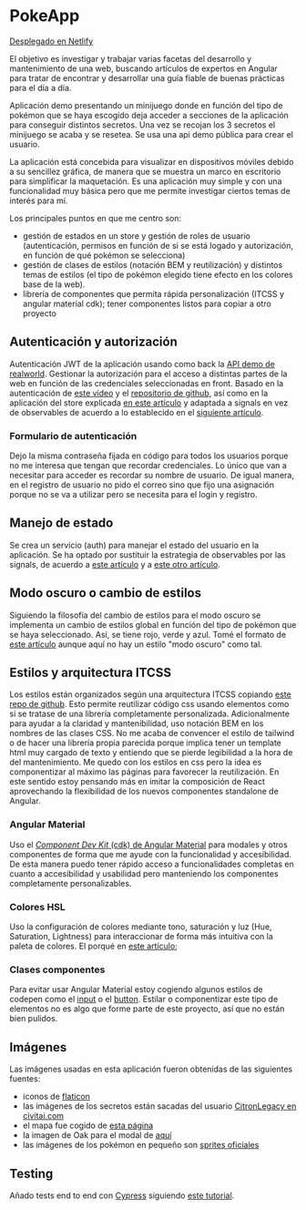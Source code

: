 # PokeApp


[Desplegado en Netlify](https://pokelab-by-miguelhv.netlify.app/access)


El objetivo es investigar y trabajar varias facetas del desarrollo y mantenimiento de una web, buscando artículos de expertos en Angular para tratar de encontrar y desarrollar una guía fiable de buenas prácticas para el día a día.

Aplicación demo presentando un minijuego donde en función del tipo de pokémon que se haya escogido deja acceder a secciones de la aplicación para conseguir distintos secretos. Una vez se recojan los 3 secretos el minijuego se acaba y se resetea. Se usa una api demo pública para crear el usuario.

La aplicación está concebida para visualizar en dispositivos móviles debido a su sencillez gráfica, de manera que se muestra un marco en escritorio para simplificar la maquetación. Es una aplicación muy simple y con una funcionalidad muy básica pero que me permite investigar ciertos temas de interés para mí.

Los principales puntos en que me centro son:
- gestión de estados en un store y gestión de roles de usuario (autenticación, permisos en función de si se está logado y autorización, en función de qué pokémon se selecciona)
- gestión de clases de estilos (notación BEM y reutilización) y distintos temas de estilos (el tipo de pokémon elegido tiene efecto en los colores base de la web). 
- librería de componentes que permita rápida personalización (ITCSS y angular material cdk); tener componentes listos para copiar a otro proyecto


## Autenticación y autorización
Autenticación JWT de la aplicación usando como back la [API demo de realworld](https://realworld-docs.netlify.app/docs/specs/frontend-specs/swagger/). Gestionar la autorización para el acceso a distintas partes de la web en función de las credenciales seleccionadas en front.
Basado en la autenticación de [este vídeo](https://www.youtube.com/watch?v=foUS5JlDlCs) y el [repositorio de github](https://github.com/joshuamorony/angularstart-chat), así como en la aplicación del store explicada [en este artículo](https://blog.angulartraining.com/tutorial-state-management-with-observable-store-services-5ba53d87ad94) y adaptada a signals en vez de observables de acuerdo a lo establecido en el [siguiente artículo](https://blog.angulartraining.com/angular-signal-based-components-tutorial-4e4b4b1dfa96).

### Formulario de autenticación
Dejo la misma contraseña fijada en código para todos los usuarios porque no me interesa que tengan que recordar credenciales. Lo único que van a necesitar para acceder es recordar su nombre de usuario.
De igual manera, en el registro de usuario no pido el correo sino que fijo una asignación porque no se va a utilizar pero se necesita para el login y registro. 

## Manejo de estado
Se crea un servicio (auth) para manejar el estado del usuario en la aplicación. Se ha optado por sustituir la estrategia de observables por las signals, de acuerdo a [este artículo](https://blog.angulartraining.com/angular-signal-based-components-tutorial-4e4b4b1dfa96) y a [este otro artículo](https://blog.angulartraining.com/angular-signals-best-practices-around-exposing-signals-5385452150a1).

## Modo oscuro o cambio de estilos
Siguiendo la filosofía del cambio de estilos para el modo oscuro se implementa un cambio de estilos global en función del tipo de pokémon que se haya seleccionado. Así, se tiene rojo, verde y azul. Tomé el formato de [este artículo](https://blog.angulartraining.com/how-to-implement-a-dark-theme-with-css-and-angular-2cfd98b9455d) aunque aquí no hay un estilo "modo oscuro" como tal.

## Estilos y arquitectura ITCSS
Los estilos están organizados según una arquitectura ITCSS copiando [este repo de github](https://github.com/abelcabezaroman/scss-architecture/blob/master/settings/_base.settings.scss). 
Esto permite reutilizar código css usando elementos como si se tratase de una librería completamente personalizada. 
Adicionalmente para ayudar a la claridad y mantenibilidad, uso notación BEM en los nombres de las clases CSS.
No me acaba de convencer el estilo de tailwind o de hacer una librería propia parecida porque implica tener un template html muy cargado de texto y entiendo que se pierde legibilidad a la hora de del mantenimiento. Me quedo con los estilos en css pero la idea es componentizar al máximo las páginas para favorecer la reutilización. 
En este sentido estoy pensando más en imitar la composición de React aprovechando la flexibilidad de los nuevos componentes standalone de Angular. 

### Angular Material
Uso el [_Component Dev Kit_ (cdk) de Angular Material](https://material.angular.io/cdk/categories) para modales y otros componentes de forma que me ayude con la funcionalidad y accesibilidad. De esta manera puedo tener rápido acceso a funcionalidades completas en cuanto a accesibilidad y usabilidad pero manteniendo los componentes completamente personalizables.

### Colores HSL
Uso la configuración de colores mediante tono, saturación y luz (Hue, Saturation, Lightness) para interaccionar de forma más intuitiva con la paleta de colores.
El porqué en [este artículo](https://www.uifrommars.com/que-es-hsl/);

### Clases componentes
Para evitar usar Angular Material estoy cogiendo algunos estilos de codepen como el [input](https://codepen.io/amankriet/pen/dyEXNQZ) o el [button](https://codepen.io/ericadamski/pen/ZBxavq). Estilar o componentizar este tipo de elementos no es algo que forme parte de este proyecto, así que no están bien pulidos.

## Imágenes
Las imágenes usadas en esta aplicación fueron obtenidas de las siguientes fuentes:
- iconos de [flaticon](https://www.flaticon.com/)
- las imágenes de los secretos están sacadas del usuario [CitronLegacy en civitai.com](https://civitai.com/collections/23688)
- el mapa fue cogido de [esta página](https://wallpapercave.com/w/wp10201004)
- la imagen de Oak para el modal de [aquí](https://www.wikidex.net/wiki/Profesor_Oak_%28anime%29)
- las imágenes de los pokémon en pequeño son [sprites oficiales](https://pokemondb.net/sprites)

## Testing
Añado tests end to end con [Cypress](https://docs.cypress.io/guides/getting-started/opening-the-app) siguiendo [este tutorial](https://www.youtube.com/watch?v=spe8XqNL5RA).



